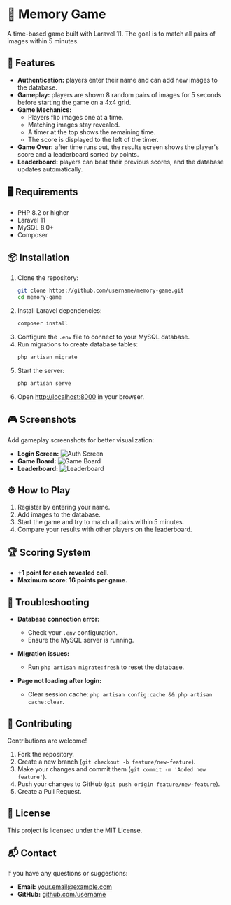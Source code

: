 # 🧩 Memory Game

A time-based game built with Laravel 11. The goal is to match all pairs of images within 5 minutes.

## 🚀 Features

- **Authentication:** players enter their name and can add new images to the database.
- **Gameplay:** players are shown 8 random pairs of images for 5 seconds before starting the game on a 4x4 grid.
- **Game Mechanics:**
  - Players flip images one at a time.
  - Matching images stay revealed.
  - A timer at the top shows the remaining time.
  - The score is displayed to the left of the timer.
- **Game Over:** after time runs out, the results screen shows the player's score and a leaderboard sorted by points.
- **Leaderboard:** players can beat their previous scores, and the database updates automatically.

## 🖥️ Requirements

- PHP 8.2 or higher
- Laravel 11
- MySQL 8.0+
- Composer

## 📦 Installation

1. Clone the repository:
   ```bash
   git clone https://github.com/username/memory-game.git
   cd memory-game
   ```
2. Install Laravel dependencies:
   ```bash
   composer install
   ```
3. Configure the `.env` file to connect to your MySQL database.
4. Run migrations to create database tables:
   ```bash
   php artisan migrate
   ```
5. Start the server:
   ```bash
   php artisan serve
   ```
6. Open [http://localhost:8000](http://localhost:8000) in your browser.

## 🎮 Screenshots

Add gameplay screenshots for better visualization:

- **Login Screen:** ![Auth Screen](screenshots/auth-screen.png)
- **Game Board:** ![Game Board](screenshots/game-board.png)
- **Leaderboard:** ![Leaderboard](screenshots/leaderboard.png)

## ⚙️ How to Play

1. Register by entering your name.
2. Add images to the database.
3. Start the game and try to match all pairs within 5 minutes.
4. Compare your results with other players on the leaderboard.

## 🏆 Scoring System

- **+1 point for each revealed cell.**
- **Maximum score: 16 points per game.**

## 🚩 Troubleshooting

- **Database connection error:**
  - Check your `.env` configuration.
  - Ensure the MySQL server is running.

- **Migration issues:**
  - Run `php artisan migrate:fresh` to reset the database.

- **Page not loading after login:**
  - Clear session cache: `php artisan config:cache && php artisan cache:clear`.

## 🤝 Contributing

Contributions are welcome!

1. Fork the repository.
2. Create a new branch (`git checkout -b feature/new-feature`).
3. Make your changes and commit them (`git commit -m 'Added new feature'`).
4. Push your changes to GitHub (`git push origin feature/new-feature`).
5. Create a Pull Request.

## 📄 License

This project is licensed under the MIT License.

## 📬 Contact

If you have any questions or suggestions:

- **Email:** your.email@example.com
- **GitHub:** [github.com/username](https://github.com/username)

